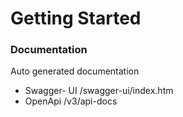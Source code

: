 # Getting Started

### Documentation

Auto generated documentation

* Swagger- UI /swagger-ui/index.htm
* OpenApi /v3/api-docs